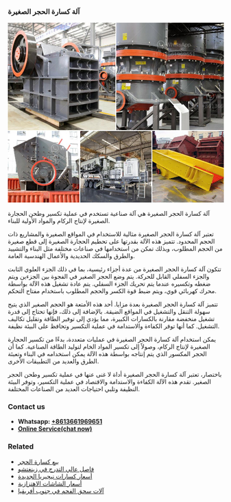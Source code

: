 <h3>آلة كسارة الحجر الصغيرة</h3><img src='1701746373.jpg' alt=''><p>آلة كسارة الحجر الصغيرة هي آلة صناعية تستخدم في عملية تكسير وطحن الحجارة الصغيرة لإنتاج الركام والمواد الأولية للبناء.</p><p>تعتبر آلة كسارة الحجر الصغيرة مثالية للاستخدام في المواقع الصغيرة والمشاريع ذات الحجم المحدود. تتميز هذه الآلة بقدرتها على تحطيم الحجارة الصغيرة إلى قطع صغيرة من الحجم المطلوب، وبذلك تمكن من استخدامها في صناعات مختلفة مثل البناء والتشييد والطرق والسكك الحديدية والأعمال الهندسية العامة.</p><p>تتكون آلة كسارة الحجر الصغيرة من عدة أجزاء رئيسية، بما في ذلك الجزء العلوي الثابت والجزء السفلي القابل للحركة. يتم وضع الحجر الصغير في الفجوة بين الجزءين ويتم ضغطه وتكسيره عندما يتم تحريك الجزء السفلي. يتم عادة تشغيل هذه الآلة بواسطة محرك كهربائي قوي، ويتم ضبط قوة الكسر والحجم المطلوب باستخدام مفتاح التحكم.</p><p>تتميز آلة كسارة الحجر الصغيرة بعدة مزايا. أحد هذه الأمتعة هو الحجم الصغير الذي يتيح سهولة التنقل والتشغيل في المواقع الضيقة. بالإضافة إلى ذلك، فإنها تحتاج إلى قدرة تشغيل منخفضة مقارنة بالكسارات الكبيرة، مما يؤدي إلى توفير الطاقة وتقليل تكاليف التشغيل. كما أنها توفر الكفاءة والاستدامة في عملية التكسير وتحافظ على البيئة نظيفة.</p><p>يمكن استخدام آلة كسارة الحجر الصغيرة في عمليات متعددة، بدءًا من تكسير الحجارة الصغيرة لإنتاج الركام، وصولاً إلى تكسير المواد الخام لتوليد الطاقة الصناعية. كما أن الحجر المكسور الذي يتم إنتاجه بواسطة هذه الآلة يمكن استخدامه في البناء وتعبئة الطرق والعديد من التطبيقات الأخرى.</p><p>باختصار، تعتبر آلة كسارة الحجر الصغيرة أداة لا غنى عنها في عملية تكسير وطحن الحجر الصغير. تقدم هذه الآلة الكفاءة والاستدامة والاقتصاد في عملية التكسير، وتوفر البيئة النظيفة وتلبي احتياجات العديد من الصناعات المختلفة.</p><h3>Contact us</h3><ul><li><strong>Whatsapp:&nbsp;<a href="https://wa.me/8613661969651">+8613661969651</a></strong></li><li><a href="https://swt.shibang-china.com/?git&amp;zhl&amp;آلة كسارة الحجر الصغيرة"><strong>Online Service(chat now)</strong></a></li></ul><h3>Related</h3><ul><li><a href='بيع كسارة الحجر.md'>بيع كسارة الحجر</a></li><li><a href='فاصل عالي التدرج في زينغتشو.md'>فاصل عالي التدرج في زينغتشو</a></li><li><a href='أسعار كسارات نيجيريا الجديدة.md'>أسعار كسارات نيجيريا الجديدة</a></li><li><a href='أسعار الشاشات الاهتزازية.md'>أسعار الشاشات الاهتزازية</a></li><li><a href='آلات سحق الفحم في جنوب أفريقيا.md'>آلات سحق الفحم في جنوب أفريقيا</a></li></ul>